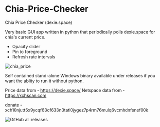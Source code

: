 # Chia-Price-Checker
Chia Price Checker (dexie.space)

Very basic GUI app written in python that periodically polls dexie.space for chia's current price.

- Opacity slider 
- Pin to foreground 
- Refresh rate intervals


![chia_price](https://user-images.githubusercontent.com/9889229/220459566-0e235d86-ffe7-40fa-a5fb-e07eeba9a811.gif)



Self contained stand-alone Windows binary available under releases if you want the ablity to run it without python.

Price data from - https://dexie.space/
Netspace data from - https://xchscan.com

donate - xch10njutt5x9ycqf63cf633n3tatl0jygez7p4rm76mulq6vcmhdnfsnef00k

<img alt="GitHub all releases" src="https://img.shields.io/github/downloads/Lord-Malgus/Chia-Price-Checker/total?style=plastic">
